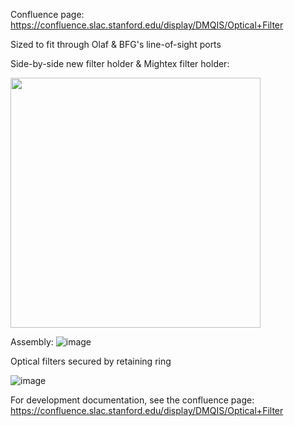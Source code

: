 Confluence page: https://confluence.slac.stanford.edu/display/DMQIS/Optical+Filter

Sized to fit through Olaf & BFG's line-of-sight ports

Side-by-side new filter holder & Mightex filter holder:

<img src="https://github.com/user-attachments/assets/0a3467a5-a80e-4233-8ccb-5a5b9086f104" width="400"/>


Assembly:
![image](https://github.com/user-attachments/assets/a1f7be0a-38d1-47f9-b8fb-3a50febbb437)


Optical filters secured by retaining ring

![image](https://github.com/user-attachments/assets/1036a9d5-de13-43fd-b096-4cfaf1e7e056)


For development documentation, see the confluence page: https://confluence.slac.stanford.edu/display/DMQIS/Optical+Filter
